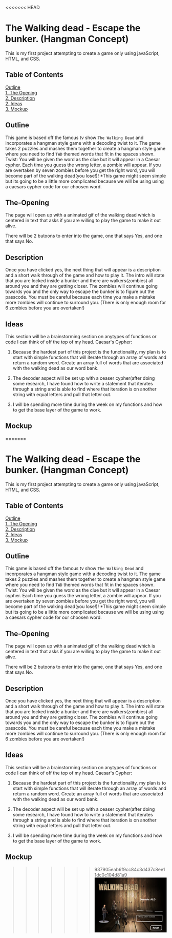 <<<<<<< HEAD
# The Walking dead - Escape the bunker. (Hangman Concept)
This is my first project attempting to create a game only using javaScript, HTML, and CSS. 
## Table of Contents
[Outline](#outline) </br>
[1. The Opening](#The-Opening)</br>
[2. Description](#Description)</br>
[2. Ideas](#Ideas)</br>
[3. Mockup](#Mockup)</br>

## Outline
This game is based off the famous tv show `The Walking Dead` and incorporates a hangman style game with a decoding twist to it. The game takes 2 puzzles and mashes them together to create a hangman style game where you need to find `TWD` themed words that fit in the spaces shown. 
Twist: You will be given the word as the clue but it will appear in a Caesar cypher.
Each time you guess the wrong letter, a zombie will appear. If you are overtaken by seven zombies before you get the right word, you will become part of the walking dead(you lose!)! *This game might seem simple but its going to be a little more complicated because we will be using using a caesars cypher code for our choosen word.
## The-Opening
The page will open up with a animated gif of the walking dead which is centered in text that asks if you are willing to play the game to make it out alive.

There will be 2 butoons to enter into the game, one that says Yes, and one that says No.


## Description
Once you have clicked yes, the next thing that will appear is a description and a short walk through of the game and how to play it. 
The intro will state that you are locked inside a bunker and there are walkers(zombies) all around you and they are getting closer.
 The zombies will continue going towards you and the only way to escape the bunker is to figure out the passcode. You must be careful because each time you make a mistake more zombies will continue to surround you. (There is only enough room for 6 zombies before you are overtaken!)

## Ideas
This section will be a brainstorming section on anytypes of functions or code I can think of off the top of my head.
Caesar's Cypher: 

1. Because the hardest part of this project is the functionality, my plan is to start with simple functions that will iterate through an array of words and return a random word.
Create an array full of words that are associated with the walking dead as our word bank.

2. The decoder aspect will be set up with a ceaser cypher(after doing some research, I have found how to write a statement that iterates through a string and is able to find where that iteration is on another string with equal letters and pull that letter out. 

3. I will be spending more time during the week on my functions and how to get the base layer of the game to work.

## Mockup

=======
# The Walking dead - Escape the bunker. (Hangman Concept)
This is my first project attempting to create a game only using javaScript, HTML, and CSS. 
## Table of Contents
[Outline](#outline) </br>
[1. The Opening](#The-Opening)</br>
[2. Description](#Description)</br>
[2. Ideas](#Ideas)</br>
[3. Mockup](#Mockup)</br>

## Outline
This game is based off the famous tv show `The Walking Dead` and incorporates a hangman style game with a decoding twist to it. The game takes 2 puzzles and mashes them together to create a hangman style game where you need to find `TWD` themed words that fit in the spaces shown. 
Twist: You will be given the word as the clue but it will appear in a Caesar cypher.
Each time you guess the wrong letter, a zombie will appear. If you are overtaken by seven zombies before you get the right word, you will become part of the walking dead(you lose!)! *This game might seem simple but its going to be a little more complicated because we will be using using a caesars cypher code for our choosen word.
## The-Opening
The page will open up with a animated gif of the walking dead which is centered in text that asks if you are willing to play the game to make it out alive.

There will be 2 butoons to enter into the game, one that says Yes, and one that says No.


## Description
Once you have clicked yes, the next thing that will appear is a description and a short walk through of the game and how to play it. 
The intro will state that you are locked inside a bunker and there are walkers(zombies) all around you and they are getting closer.
 The zombies will continue going towards you and the only way to escape the bunker is to figure out the passcode. You must be careful because each time you make a mistake more zombies will continue to surround you. (There is only enough room for 6 zombies before you are overtaken!)

## Ideas
This section will be a brainstorming section on anytypes of functions or code I can think of off the top of my head.
Caesar's Cypher: 

1. Because the hardest part of this project is the functionality, my plan is to start with simple functions that will iterate through an array of words and return a random word.
Create an array full of words that are associated with the walking dead as our word bank.

2. The decoder aspect will be set up with a ceaser cypher(after doing some research, I have found how to write a statement that iterates through a string and is able to find where that iteration is on another string with equal letters and pull that letter out. 

3. I will be spending more time during the week on my functions and how to get the base layer of the game to work.

## Mockup

>>>>>>> 937905eab6f9cc84c3d437c8ee11dc0c104d81a9
![Game Layout](game.png)